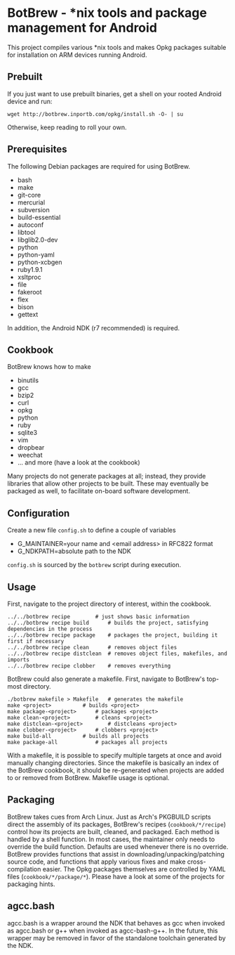 # BotBrew - *nix tools and package management for Android

This project compiles various *nix tools and makes Opkg packages suitable for installation on ARM devices running Android.

## Prebuilt

If you just want to use prebuilt binaries, get a shell on your rooted Android device and run:

    wget http://botbrew.inportb.com/opkg/install.sh -O- | su

Otherwise, keep reading to roll your own.

## Prerequisites

The following Debian packages are required for using BotBrew.

- bash
- make
- git-core
- mercurial
- subversion
- build-essential
- autoconf
- libtool
- libglib2.0-dev
- python
- python-yaml
- python-xcbgen
- ruby1.9.1
- xsltproc
- file
- fakeroot
- flex
- bison
- gettext

In addition, the Android NDK (r7 recommended) is required.

## Cookbook

BotBrew knows how to make

- binutils
- gcc
- bzip2
- curl
- opkg
- python
- ruby
- sqlite3
- vim
- dropbear
- weechat
- ... and more (have a look at the cookbook)

Many projects do not generate packages at all; instead, they provide libraries that allow other projects to be built. These may eventually be packaged as well, to facilitate on-board software development.

## Configuration

Create a new file `config.sh` to define a couple of variables

- G_MAINTAINER=your name and &lt;email address&gt; in RFC822 format
- G_NDKPATH=absolute path to the NDK

`config.sh` is sourced by the `botbrew` script during execution.

## Usage

First, navigate to the project directory of interest, within the cookbook.

    ../../botbrew recipe		# just shows basic information
    ../../botbrew recipe build		# builds the project, satisfying dependencies in the process
    ../../botbrew recipe package	# packages the project, building it first if necessary
    ../../botbrew recipe clean		# removes object files
    ../../botbrew recipe distclean	# removes object files, makefiles, and imports
    ../../botbrew recipe clobber	# removes everything

BotBrew could also generate a makefile. First, navigate to BotBrew's top-most directory.

    ./botbrew makefile > Makefile	# generates the makefile
    make <project>			# builds <project>
    make package-<project>		# packages <project>
    make clean-<project>		# cleans <project>
    make distclean-<project>		# distcleans <project>
    make clobber-<project>		# clobbers <project>
    make build-all			# builds all projects
    make package-all			# packages all projects

With a makefile, it is possible to specify multiple targets at once and avoid manually changing directories. Since the makefile is basically an index of the BotBrew cookbook, it should be re-generated when projects are added to or removed from BotBrew. Makefile usage is optional.

## Packaging

BotBrew takes cues from Arch Linux. Just as Arch's PKGBUILD scripts direct the assembly of its packages, BotBrew's recipes (`cookbook/*/recipe`) control how its projects are built, cleaned, and packaged. Each method is handled by a shell function. In most cases, the maintainer only needs to override the build function. Defaults are used whenever there is no override. BotBrew provides functions that assist in downloading/unpacking/patching source code, and functions that apply various fixes and make cross-compilation easier. The Opkg packages themselves are controlled by YAML files (`cookbook/*/package/*`). Please have a look at some of the projects for packaging hints.

## agcc.bash

agcc.bash is a wrapper around the NDK that behaves as gcc when invoked as agcc.bash or g++ when invoked as agcc-bash-g++. In the future, this wrapper may be removed in favor of the standalone toolchain generated by the NDK.
